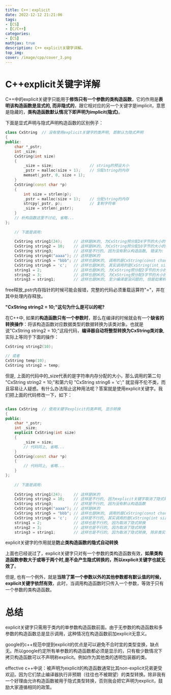 ```yaml
---
title: C++：explicit
date: 2022-12-12 21:21:06
tags:
- [CS]
- [C/C++]
categories: 
- [CS]
mathjax: true
description: C++ explicit关键字详解。
top_img: 
cover: /image/cpp/cover_3.png
---
```

# C++explicit关键字详解

 C++中的explicit关键字只能用于**修饰只有一个参数的类构造函数**，它的作用是**表明该构造函数是显式的, 而非隐式的**，跟它相对应的另一个关键字是implicit，意思是隐藏的，**类构造函数默认情况下即声明为implicit(隐式)**。

下面是显式声明与隐式声明构造函数的区别例子：

```c++
class CxString  // 没有使用explicit关键字的类声明, 即默认为隐式声明  
{  
public:  
    char *_pstr;  
    int _size;  
    CxString(int size)  
    {  
        _size = size;                // string的预设大小  
        _pstr = malloc(size + 1);    // 分配string的内存  
        memset(_pstr, 0, size + 1);  
    }  
    CxString(const char *p)  
    {  
        int size = strlen(p);  
        _pstr = malloc(size + 1);    // 分配string的内存  
        strcpy(_pstr, p);            // 复制字符串  
        _size = strlen(_pstr);  
    }  
    // 析构函数这里不讨论, 省略...  
};  
  
    // 下面是调用:  
  
    CxString string1(24);     // 这样是OK的, 为CxString预分配24字节的大小的内存  
    CxString string2 = 10;    // 这样是OK的, 为CxString预分配10字节的大小的内存  
    CxString string3;         // 这样是不行的, 因为没有默认构造函数, 错误为: "CxString": 没有合适的默认构造函数可用  
    CxString string4("aaaa"); // 这样是OK的  
    CxString string5 = "bbb"; // 这样也是OK的, 调用的是CxString(const char *p)  
    CxString string6 = 'c';   // 这样也是OK的, 其实调用的是CxString(int size), 且size等于'c'的ascii码  
    string1 = 2;              // 这样也是OK的, 为CxString预分配2字节的大小的内存  
    string2 = 3;              // 这样也是OK的, 为CxString预分配3字节的大小的内存  
    string3 = string1;        // 这样也是OK的, 至少编译是没问题的, 但是如果析构函数里用
```

free释放_pstr内存指针的时候可能会报错，完整的代码必须重载运算符"="，并在其中处理内存释放。

**"CxString string2 = 10;"这句为什么是可以的呢?**

在C++中, 如果的**构造函数只有一个参数时**，那么在编译的时候就会有一个**缺省的转换操作**：将该构造函数对应数据类型的数据转换为该类对象。也就是说"CxString string2 = 10;"这段代码，**编译器自动将整型转换为CxString类对象**, 实际上等同于下面的操作：

```c++
CxString string2(10);  

// 或者
CxString temp(10);  
CxString string2 = temp; 
```

但是, 上面的代码中的_size代表的是字符串内存分配的大小，那么调用的第二句 "CxString string2 = 10;"和第六句 "CxString string6 = 'c';" 就显得不伦不类，而且容易让人疑惑。有什么办法阻止这种用法呢？答案就是使用explicit关键字。我们把上面的代码修改一下，如下：

```c++

class CxString  // 使用关键字explicit的类声明, 显示转换  
{  
public:  
    char *_pstr;  
    int _size;  
    explicit CxString(int size)  
    {  
        _size = size;  
        // 代码同上, 省略...  
    }  
    CxString(const char *p)  
    {  
        // 代码同上, 省略...  
    }  
};  
  
    // 下面是调用:  
  
    CxString string1(24);     // 这样是OK的  
    CxString string2 = 10;    // 这样是不行的, 因为explicit关键字取消了隐式转换  
    CxString string3;         // 这样是不行的, 因为没有默认构造函数  
    CxString string4("aaaa"); // 这样是OK的  
    CxString string5 = "bbb"; // 这样也是OK的, 调用的是CxString(const char *p)  
    CxString string6 = 'c';   // 这样是不行的, 其实调用的是CxString(int size), 且size等于'c'的ascii码, 但explicit关键字取消了隐式转换  
    string1 = 2;              // 这样也是不行的, 因为取消了隐式转换  
    string2 = 3;              // 这样也是不行的, 因为取消了隐式转换  
    string3 = string1;        // 这样也是不行的, 因为取消了隐式转换, 除非类实现操作符"="的重载 
```

explicit关键字的作用就是**防止类构造函数的隐式自动转换**

上面也已经说过了，explicit关键字只对有一个参数的类构造函数有效，**如果类构造函数参数大于或等于两个时,是不会产生隐式转换的，所以explicit关键字也就无效了**。 

但是, 也有一个例外，就是**当除了第一个参数以外的其他参数都有默认值的时候，explicit关键字依然有效**，此时，当调用构造函数时只传入一个参数，等效于只有一个参数的类构造函数。

# 总结

explicit关键字只需用于类内的单参数构造函数前面。由于无参数的构造函数和多参数的构造函数总是显示调用，这种情况在构造函数前加explicit无意义。

google的c++规范中提到explicit的优点是可以避免不合时宜的类型变换，缺点无。所以google约定所有单参数的构造函数都必须是显示的，只有极少数情况下拷贝构造函数可以不声明称explicit。例如作为其他类的透明包装器的类。

effective c++中说：被声明为explicit的构造函数通常比其non-explicit兄弟更受欢迎。因为它们禁止编译器执行非预期（往往也不被期望）的类型转换。除非我有一个好理由允许构造函数被用于隐式类型转换，否则我会把它声明为explicit，鼓励大家遵循相同的政策。
